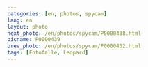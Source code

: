 ```yaml
---
categories: [en, photos, spycam]
lang: en
layout: photo
next_photo: /en/photos/spycam/P0000438.html
picname: P0000439
prev_photo: /en/photos/spycam/P0000432.html
tags: [Fotofalle, Leopard]
---
```

